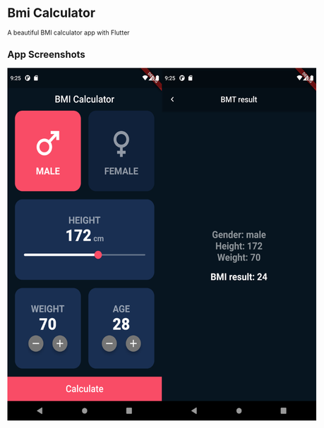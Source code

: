 # Bmi Calculator

A beautiful BMI calculator app with Flutter

## App Screenshots
<div style="display: flex">
  <img src="https://github.com/Nidal-J/BMI-calculator/blob/main/screenshots/home_screen.png" height="800" width="350">
  <img src="https://github.com/Nidal-J/BMI-calculator/blob/main/screenshots/result_screen.png" height="800" width="350">
</div>
